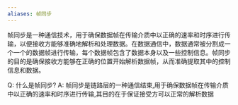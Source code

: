 ```yaml
---
aliases: 帧同步
---
```

帧同步是一种通信技术，用于确保数据帧在传输介质中以正确的速率和时序进行传输，以便接收方能够准确地解析和处理数据。在数据通信中，数据通常被分割成一个一个的数据帧进行传输，每个数据帧包含了数据本身以及一些控制信息。帧同步的目的是确保接收方能够在正确的位置开始解析数据帧，从而准确提取其中的控制信息和数据。

Q: 什么是帧同步?
A: 帧同步是链路层的一种通信结束,用于确保数据帧在传输介质中以正确的速率和时序进行传输,其目的在于保证接受方可以正常的解析数据
<!--ID: 1693405410843-->
